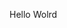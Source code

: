 Hello Wolrd

























































































